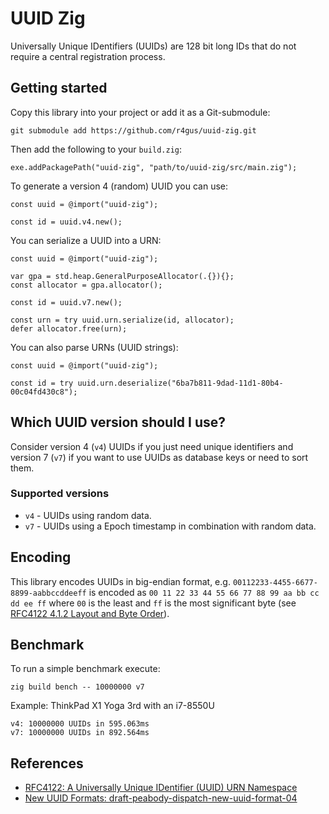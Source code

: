 # UUID Zig

Universally Unique IDentifiers (UUIDs) are 128 bit long IDs that do not require a central
registration process.

## Getting started

Copy this library into your project or add it as a Git-submodule:

```
git submodule add https://github.com/r4gus/uuid-zig.git
```

Then add the following to your `build.zig`:

```
exe.addPackagePath("uuid-zig", "path/to/uuid-zig/src/main.zig");
```

To generate a version 4 (random) UUID you can use:

```zig
const uuid = @import("uuid-zig");

const id = uuid.v4.new();
```

You can serialize a UUID into a URN:

```zig
const uuid = @import("uuid-zig");

var gpa = std.heap.GeneralPurposeAllocator(.{}){};
const allocator = gpa.allocator();

const id = uuid.v7.new();

const urn = try uuid.urn.serialize(id, allocator);
defer allocator.free(urn);
```

You can also parse URNs (UUID strings):

```zig
const uuid = @import("uuid-zig");

const id = try uuid.urn.deserialize("6ba7b811-9dad-11d1-80b4-00c04fd430c8");
```

## Which UUID version should I use?

Consider version 4 (`v4`) UUIDs if you just need unique identifiers and version 7 (`v7`)
if you want to use UUIDs as database keys or need to sort them.

### Supported versions

* `v4` - UUIDs using random data.
* `v7` - UUIDs using a Epoch timestamp in combination with random data.

## Encoding

This library encodes UUIDs in big-endian format, e.g. `00112233-4455-6677-8899-aabbccddeeff`
is encoded as `00 11 22 33 44 55 66 77 88 99 aa bb cc dd ee ff` where `00` is the least and
`ff` is the most significant byte (see [RFC4122 4.1.2 Layout and Byte Order](https://datatracker.ietf.org/doc/html/rfc4122#section-4.1.2)).

## Benchmark

To run a simple benchmark execute:

```
zig build bench -- 10000000 v7
```

Example: ThinkPad X1 Yoga 3rd with an i7-8550U

```
v4: 10000000 UUIDs in 595.063ms
v7: 10000000 UUIDs in 892.564ms
```

## References

* [RFC4122: A Universally Unique IDentifier (UUID) URN Namespace](https://datatracker.ietf.org/doc/html/rfc4122)
* [New UUID Formats: draft-peabody-dispatch-new-uuid-format-04](https://datatracker.ietf.org/doc/html/draft-peabody-dispatch-new-uuid-format)
